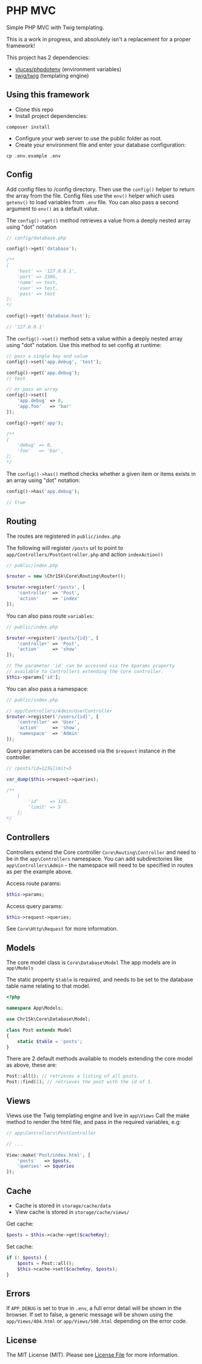 # PHP MVC
Simple PHP MVC with Twig templating.

This is a work in progress, and absolutely isn't a replacement for a proper framework!

This project has 2 dependencies:

- [vlucas/phpdotenv](https://github.com/vlucas/phpdotenv) (environment variables)
- [twig/twig](https://github.com/twigphp/Twig) (templating engine)

## Using this framework
* Clone this repo
* Install project dependencies:
```
composer install
```
* Configure your web server to use the public folder as root.
* Create your environment file and enter your database configuration:
```
cp .env.example .env
```

## Config
Add config files to /config directory. Then use the `config()` helper to return the array from the file.
Config files use the `env()` helper which uses `getenv()` to load variables from `.env` file. You can also pass a second argument to `env()` as a default value.

The `config()->get()` method retrieves a value from a deeply nested array using "dot" notation

```php
// config/database.php

config()->get('database');

/**
[
    'host' => '127.0.0.1',
    'port' => 3306,
    'name' => test,
    'user' => test,
    'pass' => test
];
*/
```

```php
config()->get('database.host');

// '127.0.0.1'
```

The `config()->set()` method sets a value within a deeply nested array using "dot" notation. Use this method to set config at runtime:
```php
// pass a single key and value
config()->set('app.debug', 'test');

config()->get('app.debug');
// test

// or pass an array
config()->set([
    'app.debug' => 0,
    'app.foo'   => 'bar'
]);

config()->get('app');

/**
[
    'debug' => 0,
    'foo'   => 'bar',
];
*/
```

The `config()->has()` method checks whether a given item or items exists in an array using "dot" notation:
```php
config()->has('app.debug');

// true
```

## Routing
The routes are registered in `public/index.php`

The following will register `/posts` url to point to `app/Controllers/PostController.php` and action `indexAction()`

```php
// public/index.php

$router = new \Chr15k\Core\Routing\Router();

$router->register('/posts', [
    'controller' => 'Post',
    'action'     => 'index'
]);
```

You can also pass route `variables`:
```php
// public/index.php

$router->register('/posts/{id}', [
    'controller' => 'Post',
    'action'     => 'show'
]);

// The parameter 'id' can be accessed via the $params property 
// available to Controllers extending the Core controller.
$this->params['id'];
```

You can also pass a namespace:
```php
// public/index.php

// app/Controllers/Admin/UserController
$router->register('/users/{id}', [
    'controller' => 'User',
    'action'     => 'show',
    'namespace'  => 'Admin'
]);
```

Query parameters can be accessed via the `$request` instance in the controller.
```php
// /posts?id=123&limit=5

var_dump($this->request->queries);

/**
	[
		'id'    => 123,
		'limit' => 5
	];
*/
```

## Controllers

Controllers extend the Core controller `Core\Routing\Controller` and need to be in the `app\Controllers` namespace. You can add subdirectories like `app\Controllers\Admin` - the namespace will need to be specified in routes as per the example above.

Access route params:
```php
$this->params;
```

Access query params:
```php
$this->request->queries;
```

See `Core\Http\Request` for more information.

## Models
The core model class is `Core\Database\Model`
The app models are in `app\Models`

The static property `$table` is required, and needs to be set to the database table name relating to that model.

```php
<?php

namespace App\Models;

use Chr15k\Core\Database\Model;

class Post extends Model
{
    static $table = 'posts';
}
```

There are 2 default methods available to models extending the core model as above, these are:

```php
Post::all(); // retrieves a listing of all posts.
Post::find(1); // retrieves the post with the id of 1.
```

## Views
Views use the Twig templating engine and live in `app\Views`
Call the make method to render the html file, and pass in the required variables, e.g:
```php
// app\Controllers\PostController

// ...

View::make('Post/index.html', [
    'posts'   => $posts,
    'queries' => $queries
]);
```

## Cache
- Cache is stored in `storage/cache/data`
- View cache is stored in `storage/cache/views/`

Get cache:
```php
$posts = $this->cache->get($cacheKey);
```

Set cache:
```php
if (! $posts) {
    $posts = Post::all();
    $this->cache->set($cacheKey, $posts); 
}
```

## Errors
If `APP_DEBUG` is set to true in `.env`, a full error detail will be shown in the browser. If set to false, a generic message will be shown using the `app/Views/404.html` or `app/Views/500.html` depending on the error code.

## License
The MIT License (MIT). Please see [License File](https://github.com/chr15k/string/blob/master/LICENSE.md) for more information.
